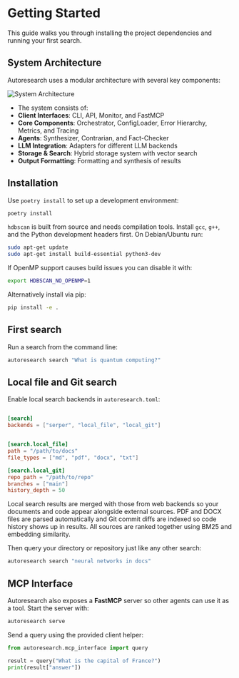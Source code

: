 # Getting Started

This guide walks you through installing the project dependencies and running your first search.

## System Architecture

Autoresearch uses a modular architecture with several key components:

![System Architecture](diagrams/system_architecture.png)

- The system consists of:
- **Client Interfaces**: CLI, API, Monitor, and FastMCP
- **Core Components**: Orchestrator, ConfigLoader, Error Hierarchy, Metrics, and Tracing
- **Agents**: Synthesizer, Contrarian, and Fact-Checker
- **LLM Integration**: Adapters for different LLM backends
- **Storage & Search**: Hybrid storage system with vector search
- **Output Formatting**: Formatting and synthesis of results

## Installation

Use `poetry install` to set up a development environment:

```bash
poetry install
```

`hdbscan` is built from source and needs compilation tools. Install `gcc`, `g++`,
and the Python development headers first. On Debian/Ubuntu run:

```bash
sudo apt-get update
sudo apt-get install build-essential python3-dev
```

If OpenMP support causes build issues you can disable it with:

```bash
export HDBSCAN_NO_OPENMP=1
```

Alternatively install via pip:

```bash
pip install -e .
```

## First search

Run a search from the command line:

```bash
autoresearch search "What is quantum computing?"
```

## Local file and Git search

Enable local search backends in `autoresearch.toml`:

```toml

[search]
backends = ["serper", "local_file", "local_git"]


[search.local_file]
path = "/path/to/docs"
file_types = ["md", "pdf", "docx", "txt"]

[search.local_git]
repo_path = "/path/to/repo"
branches = ["main"]
history_depth = 50
```

Local search results are merged with those from web backends so your documents
and code appear alongside external sources. PDF and DOCX files are parsed
automatically and Git commit diffs are indexed so code history shows up in
results. All sources are ranked together using BM25 and embedding similarity.

Then query your directory or repository just like any other search:

```bash
autoresearch search "neural networks in docs"
```

## MCP Interface

Autoresearch also exposes a **FastMCP** server so other agents can use it as a
tool. Start the server with:

```bash
autoresearch serve
```

Send a query using the provided client helper:

```python
from autoresearch.mcp_interface import query

result = query("What is the capital of France?")
print(result["answer"])
```

